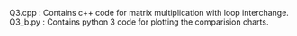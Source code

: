 Q3.cpp  : Contains c++ code for matrix multiplication with loop interchange.
Q3_b.py : Contains python 3 code for plotting the comparision charts. 
